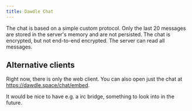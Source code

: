 ```yaml
---
title: Dawdle Chat
---
```


The chat is based on a simple custom protocol. Only the last 20 messages are stored in the server's memory and are not persisted. The chat is encrypted, but not end-to-end encrypted. The server can read all messages.

## Alternative clients

Right now, there is only the web client. You can also open just the chat at https://dawdle.space/chat/embed.

It would be nice to have e.g. a irc bridge, something to look into in the future.
